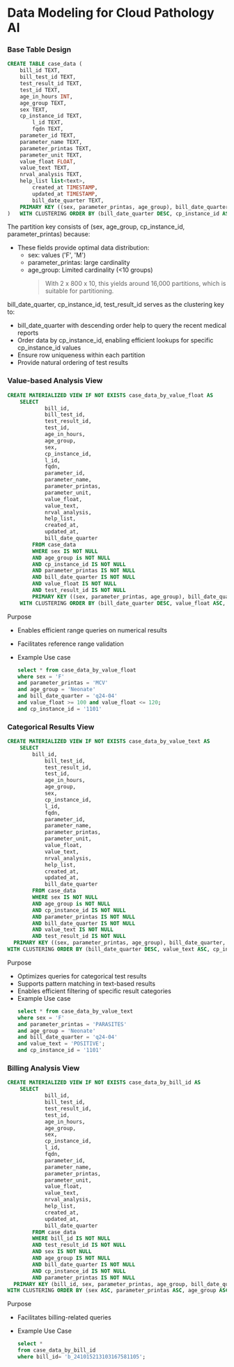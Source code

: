 # Data Modeling for Cloud Pathology AI

### Base Table Design

```sql
CREATE TABLE case_data (
    bill_id TEXT,
    bill_test_id TEXT,
    test_result_id TEXT,
    test_id TEXT,
    age_in_hours INT,
    age_group TEXT,
    sex TEXT,
    cp_instance_id TEXT,
		l_id TEXT,
		fqdn TEXT,
    parameter_id TEXT,
    parameter_name TEXT,
    parameter_printas TEXT,
    parameter_unit TEXT,
    value_float FLOAT,
    value_text TEXT,
    nrval_analysis TEXT,
    help_list list<text>,
		created_at TIMESTAMP,
		updated_at TIMESTAMP,
		bill_date_quarter TEXT,
    PRIMARY KEY ((sex, parameter_printas, age_group), bill_date_quarter, cp_instance_id, test_result_id)
)	WITH CLUSTERING ORDER BY (bill_date_quarter DESC, cp_instance_id ASC, test_result_id ASC);

```

The partition key consists of (sex, age_group, cp_instance_id, parameter_printas) because:

- These fields provide optimal data distribution:
  - sex: values ('F', 'M')
  - parameter_printas: large cardinality
  - age_group: Limited cardinality (<10 groups)
    > With 2 x 800 x 10, this yields around 16,000 partitions, which is suitable for partitioning.

bill_date_quarter, cp_instance_id, test_result_id serves as the clustering key to:

- bill_date_quarter with descending order help to query the recent medical reports
- Order data by cp_instance_id, enabling efficient lookups for specific cp_instance_id values
- Ensure row uniqueness within each partition
- Provide natural ordering of test results

### Value-based Analysis View

```sql
CREATE MATERIALIZED VIEW IF NOT EXISTS case_data_by_value_float AS
    SELECT
			bill_id,
			bill_test_id,
			test_result_id,
			test_id,
			age_in_hours,
			age_group,
			sex,
			cp_instance_id,
			l_id,
			fqdn,
			parameter_id,
			parameter_name,
			parameter_printas,
			parameter_unit,
			value_float,
			value_text,
			nrval_analysis,
			help_list,
			created_at,
			updated_at,
			bill_date_quarter
		FROM case_data
		WHERE sex IS NOT NULL
		AND age_group is NOT NULL
		AND cp_instance_id IS NOT NULL
		AND parameter_printas IS NOT NULL
		AND bill_date_quarter IS NOT NULL
		AND value_float IS NOT NULL
		AND test_result_id IS NOT NULL
		PRIMARY KEY ((sex, parameter_printas, age_group), bill_date_quarter, value_float, cp_instance_id, test_result_id)
	WITH CLUSTERING ORDER BY (bill_date_quarter DESC, value_float ASC, cp_instance_id ASC, test_result_id ASC);

```

Purpose

- Enables efficient range queries on numerical results
- Facilitates reference range validation

- Example Use case
  ```sql
  select * from case_data_by_value_float
  where sex = 'F'
  and parameter_printas = 'MCV'
  and age_group = 'Neonate'
  and bill_date_quarter = 'q24-04'
  and value_float >= 100 and value_float <= 120;
  and cp_instance_id = '1101'
  ```

### Categorical Results View

```sql
CREATE MATERIALIZED VIEW IF NOT EXISTS case_data_by_value_text AS
    SELECT
    	bill_id,
			bill_test_id,
			test_result_id,
			test_id,
			age_in_hours,
			age_group,
			sex,
			cp_instance_id,
			l_id,
			fqdn,
			parameter_id,
			parameter_name,
			parameter_printas,
			parameter_unit,
			value_float,
			value_text,
			nrval_analysis,
			help_list,
			created_at,
			updated_at,
			bill_date_quarter
		FROM case_data
		WHERE sex IS NOT NULL
		AND age_group is NOT NULL
		AND cp_instance_id IS NOT NULL
		AND parameter_printas IS NOT NULL
		AND bill_date_quarter IS NOT NULL
		AND value_text IS NOT NULL
		AND test_result_id IS NOT NULL
  PRIMARY KEY ((sex, parameter_printas, age_group), bill_date_quarter, value_text, cp_instance_id, test_result_id)
WITH CLUSTERING ORDER BY (bill_date_quarter DESC, value_text ASC, cp_instance_id ASC, test_result_id ASC);
```

Purpose

- Optimizes queries for categorical test results
- Supports pattern matching in text-based results
- Enables efficient filtering of specific result categories
- Example Use case
  ```sql
  select * from case_data_by_value_text
  where sex = 'F'
  and parameter_printas = 'PARASITES'
  and age_group = 'Neonate'
  and bill_date_quarter = 'q24-04'
  and value_text = 'POSITIVE';
  and cp_instance_id = '1101'
  ```

### Billing Analysis View

```sql
CREATE MATERIALIZED VIEW IF NOT EXISTS case_data_by_bill_id AS
    SELECT
			bill_id,
			bill_test_id,
			test_result_id,
			test_id,
			age_in_hours,
			age_group,
			sex,
			cp_instance_id,
			l_id,
			fqdn,
			parameter_id,
			parameter_name,
			parameter_printas,
			parameter_unit,
			value_float,
			value_text,
			nrval_analysis,
			help_list,
			created_at,
			updated_at,
			bill_date_quarter
		FROM case_data
		WHERE bill_id IS NOT NULL
		AND test_result_id IS NOT NULL
		AND sex IS NOT NULL
		AND age_group IS NOT NULL
		AND bill_date_quarter IS NOT NULL
		AND cp_instance_id IS NOT NULL
		AND parameter_printas IS NOT NULL
  PRIMARY KEY (bill_id, sex, parameter_printas, age_group, bill_date_quarter, cp_instance_id, test_result_id)
WITH CLUSTERING ORDER BY (sex ASC, parameter_printas ASC, age_group ASC, bill_date_quarter DESC, cp_instance_id ASC, test_result_id ASC);
```

Purpose

- Facilitates billing-related queries
- Example Use Case

  ```sql
  select *
  from case_data_by_bill_id
  where bill_id= 'b_241015213103167581105';
  ```
